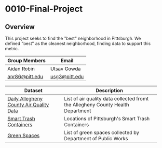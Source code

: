 # 0010-Final-Project
## Overview
This project seeks to find the "best" neighborhood in Pittsburgh. We defined "best" as the cleanest neighborhood, finding data to support this metric.

|Group Members|Email|
|-----|-----|
|Aidan Robin|Utsav Gowda|
|apr86@pitt.edu|usg3@pitt.edu|

|Dataset|Description|
|------|------|
|[Daily Allegheny County Air Quality Data](https://data.wprdc.org/datastore/dump/4ab1e23f-3262-4bd3-adbf-f72f0119108b)|List of air quality data collected fromt the Allegheny County Health Department|
|[Smart Trash Containers](https://data.wprdc.org/datastore/dump/75b83ac9-8069-4cf1-bcc3-b9e6b04487d9)|Locations of Pittsburgh's Smart Trash Containers|
|[Green Spaces](https://data.wprdc.org/dataset/cd9ae013-5b93-43d6-8793-bccf10f12c72/resource/b06fa202-ead7-491c-b8f6-2702dd35f8dd/download/opendata-pubworks-operations-green-spaces-2015.csv)|List of green spaces collected by Department of Public Works|
